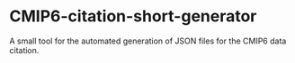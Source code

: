 # CMIP6-citation-short-generator
A small tool for the automated generation of JSON files for the CMIP6 data citation.
